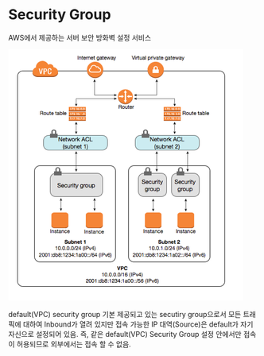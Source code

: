 Security Group
===

AWS에서 제공하는 서버 보안 방화벽 설정 서비스

![Security Diagram](./images/security-diagram.png)

default(VPC) security group
기본 제공되고 있는 secutiry group으로서 모든 트래픽에 대하여 Inbound가 열려 있지만 접속 가능한 IP 대역(Source)은 default가 자기 자신으로 설정되어 있음.
즉, 같은 default(VPC) Security Group 설정 안에서만 접속이 허용되므로 외부에서는 접속 할 수 없음.

